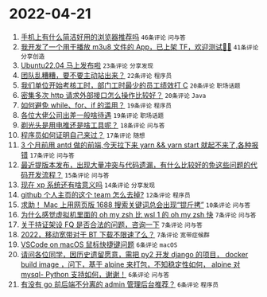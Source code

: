 # 2022-04-21

1. [手机上有什么简洁好用的浏览器推荐吗](https://www.v2ex.com/t/848294) `46条评论` `问与答`
1. [我开发了一个用于播放 m3u8 文件的 App，已上架 TF，欢迎测试👏🏻](https://www.v2ex.com/t/848300) `41条评论` `分享创造`
1. [Ubuntu22.04 马上发布啦](https://www.v2ex.com/t/848297) `23条评论` `分享发现`
1. [团队乱糟糟，要不要主动站出来？](https://www.v2ex.com/t/848302) `22条评论` `程序员`
1. [我们单位开始考核工时，部门工时最少的员工绩效打 C](https://www.v2ex.com/t/848293) `20条评论` `职场话题`
1. [密集多次 http 请求外部接口怎么操作比较好？](https://www.v2ex.com/t/848291) `20条评论` `Java`
1. [如何避免 while、for、if 的滥用？](https://www.v2ex.com/t/848308) `19条评论` `程序员`
1. [各位大佬公司出差一般啥待遇](https://www.v2ex.com/t/848288) `19条评论` `职场话题`
1. [剃光头是用电推还是啥工具呢？](https://www.v2ex.com/t/848276) `18条评论` `问与答`
1. [程序员如何证明自己来过？](https://www.v2ex.com/t/848321) `17条评论` `随想`
1. [3 个月前用 antd 做的前端,今天拉下来 yarn && yarn start 就起不来了,各种报错](https://www.v2ex.com/t/848282) `17条评论` `问与答`
1. [最近提版本发布，出现大量冲突与代码遗漏，有什么比较好的免这些问题的代码开发流程？](https://www.v2ex.com/t/848310) `15条评论` `问与答`
1. [现在 xp 系统还有啥意义吗](https://www.v2ex.com/t/848284) `14条评论` `分享发现`
1. [github 个人主页的这个 team 怎么去掉?](https://www.v2ex.com/t/848327) `12条评论` `程序员`
1. [求助！ Mac 上用网页版 1688 搜索关键词总会出现“锟斤拷”](https://www.v2ex.com/t/848280) `10条评论` `问与答`
1. [为什么感觉虚拟机里面的 oh my zsh 比 wsl 1 的 oh my zsh 快](https://www.v2ex.com/t/848295) `7条评论` `问与答`
1. [关于持证架设 FQ 是否合法的问题，咨询一下](https://www.v2ex.com/t/848292) `7条评论` `问与答`
1. [2022，移动宽带对于 BT 下载不限速了么？](https://www.v2ex.com/t/848289) `7条评论` `宽带症候群`
1. [VSCode on macOS 鼠标快捷键问题](https://www.v2ex.com/t/848298) `6条评论` `macOS`
1. [请问各位同学，因历史遗留愿意，需把 py2 开发 django 的项目， docker build image ，问下，基于 alpine 来打包，不知稳定性如何， alpine 对 mysql- Python 支持如何，谢谢！](https://www.v2ex.com/t/848290) `6条评论` `问与答`
1. [有没有 go 前后端不分离的 admin 管理后台推荐？](https://www.v2ex.com/t/848287) `6条评论` `程序员`
